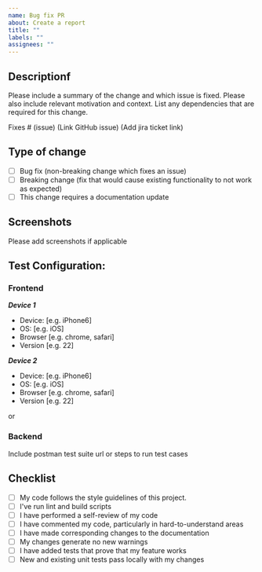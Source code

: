 ```yaml
---
name: Bug fix PR
about: Create a report
title: ""
labels: ""
assignees: ""
---
```


## **Description**f

Please include a summary of the change and which issue is fixed. Please also include relevant motivation and context. List any dependencies that are
required for this change.

Fixes # (issue) (Link GitHub issue) (Add jira ticket link)

## **Type of change**

- [ ] Bug fix (non-breaking change which fixes an issue)
- [ ] Breaking change (fix that would cause existing functionality to not work as expected)
- [ ] This change requires a documentation update

## **Screenshots**

Please add screenshots if applicable

## **Test Configuration**:

### Frontend

**_Device 1_**

- Device: [e.g. iPhone6]
- OS: [e.g. iOS]
- Browser [e.g. chrome, safari]
- Version [e.g. 22]

**_Device 2_**

- Device: [e.g. iPhone6]
- OS: [e.g. iOS]
- Browser [e.g. chrome, safari]
- Version [e.g. 22]

or

### Backend

Include postman test suite url or steps to run test cases

## **Checklist**

- [ ] My code follows the style guidelines of this project.
- [ ] I've run lint and build scripts
- [ ] I have performed a self-review of my code
- [ ] I have commented my code, particularly in hard-to-understand areas
- [ ] I have made corresponding changes to the documentation
- [ ] My changes generate no new warnings
- [ ] I have added tests that prove that my feature works
- [ ] New and existing unit tests pass locally with my changes
